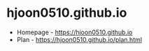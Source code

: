 # hjoon0510.github.io
* Homepage - https://hjoon0510.github.io
* Plan - https://hjoon0510.github.io/plan.html
